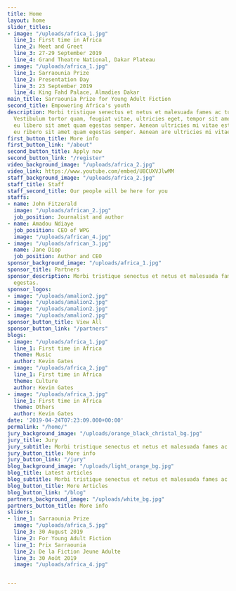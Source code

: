 ```yaml
---
title: Home
layout: home
slider_titles:
- image: "/uploads/africa_1.jpg"
  line_1: First time in Africa
  line_2: Meet and Greet
  line_3: 27-29 September 2019
  line_4: Grand Theatre National, Dakar Plateau
- image: "/uploads/africa_1.jpg"
  line_1: Sarraounia Prize
  line_2: Presentation Day
  line_3: 23 September 2019
  line_4: King Fahd Palace, Almadies Dakar
main_title: Sarraounia Prize for Young Adult Fiction
second_title: Empowering Africa's youth
description: Morbi tristique senectus et netus et malesuada fames ac turpis egestas.
  Vestibulum tortor quam, feugiat vitae, ultricies eget, tempor sit amet, ante. Donec
  eu libero sit amet quam egestas semper. Aenean ultricies mi vitae est. Mauris Eonec
  eu ribero sit amet quam egestas semper. Aenean are ultricies mi vitae.
first_button_title: More info
first_button_link: "/about"
second_button_title: Apply now
second_button_link: "/register"
video_background_image: "/uploads/africa_2.jpg"
video_link: https://www.youtube.com/embed/U8CUXVJlwMM
staff_background_image: "/uploads/africa_2.jpg"
staff_title: Staff
staff_second_title: Our people will be here for you
staffs:
- name: John Fitzerald
  image: "/uploads/african_2.jpg"
  job_position: Journalist and author
- name: Amadou Ndiaye
  job_position: CEO of WPG
  image: "/uploads/african_4.jpg"
- image: "/uploads/african_3.jpg"
  name: Jane Diop
  job_position: Author and CEO
sponsor_background_image: "/uploads/africa_1.jpg"
sponsor_title: Partners
sponsor_description: Morbi tristique senectus et netus et malesuada fames ac turpis
  egestas.
sponsor_logos:
- image: "/uploads/amalion2.jpg"
- image: "/uploads/amalion2.jpg"
- image: "/uploads/amalion2.jpg"
- image: "/uploads/amalion2.jpg"
sponsor_button_title: View All
sponsor_button_link: "/partners"
blogs:
- image: "/uploads/africa_1.jpg"
  line_1: First time in Africa
  theme: Music
  author: Kevin Gates
- image: "/uploads/africa_2.jpg"
  line_1: First time in Africa
  theme: Culture
  author: Kevin Gates
- image: "/uploads/africa_3.jpg"
  line_1: First time in Africa
  theme: Others
  author: Kevin Gates
date: '2019-04-24T07:23:09.000+00:00'
permalink: "/home/"
jury_background_image: "/uploads/orange_black_christal_bg.jpg"
jury_title: Jury
jury_subtitle: Morbi tristique senectus et netus et malesuada fames ac turpis egestas.
jury_button_title: More info
jury_button_link: "/jury"
blog_background_image: "/uploads/light_orange_bg.jpg"
blog_title: Latest articles
blog_subtitle: Morbi tristique senectus et netus et malesuada fames ac turpis egestas.
blog_button_title: More Articles
blog_button_link: "/blog"
partners_background_image: "/uploads/white_bg.jpg"
partners_button_title: More info
sliders:
- line_1: Sarraounia Prize
  image: "/uploads/africa_5.jpg"
  line_3: 30 August 2019
  line_2: For Young Adult Fiction
- line_1: Prix Sarraounia
  line_2: De la Fiction Jeune Adulte
  line_3: 30 Août 2019
  image: "/uploads/africa_4.jpg"


---
```

